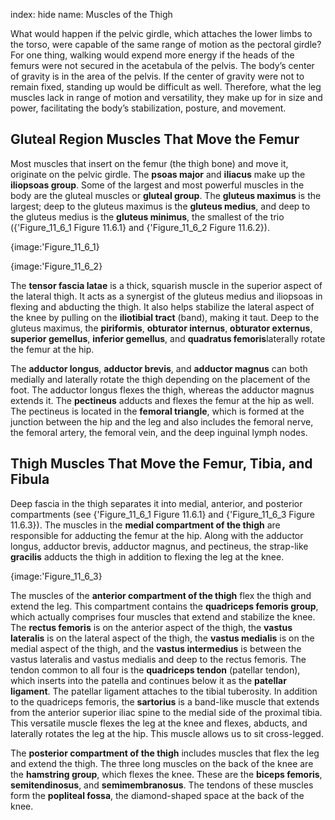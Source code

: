 index: hide
name: Muscles of the Thigh

What would happen if the pelvic girdle, which attaches the lower limbs to the torso, were capable of the same range of motion as the pectoral girdle? For one thing, walking would expend more energy if the heads of the femurs were not secured in the acetabula of the pelvis. The body’s center of gravity is in the area of the pelvis. If the center of gravity were not to remain fixed, standing up would be difficult as well. Therefore, what the leg muscles lack in range of motion and versatility, they make up for in size and power, facilitating the body’s stabilization, posture, and movement.

## Gluteal Region Muscles That Move the Femur

Most muscles that insert on the femur (the thigh bone) and move it, originate on the pelvic girdle. The  **psoas major** and  **iliacus** make up the  **iliopsoas group**. Some of the largest and most powerful muscles in the body are the gluteal muscles or  **gluteal group**. The  **gluteus maximus** is the largest; deep to the gluteus maximus is the  **gluteus medius**, and deep to the gluteus medius is the  **gluteus minimus**, the smallest of the trio ({'Figure_11_6_1 Figure 11.6.1} and {'Figure_11_6_2 Figure 11.6.2}).


{image:'Figure_11_6_1}
        


{image:'Figure_11_6_2}
        

The  **tensor fascia latae** is a thick, squarish muscle in the superior aspect of the lateral thigh. It acts as a synergist of the gluteus medius and iliopsoas in flexing and abducting the thigh. It also helps stabilize the lateral aspect of the knee by pulling on the  **iliotibial tract** (band), making it taut. Deep to the gluteus maximus, the  **piriformis**,  **obturator internus**,  **obturator externus**,  **superior gemellus**,  **inferior gemellus**, and  **quadratus femoris**laterally rotate the femur at the hip.

The  **adductor longus**,  **adductor brevis**, and  **adductor magnus** can both medially and laterally rotate the thigh depending on the placement of the foot. The adductor longus flexes the thigh, whereas the adductor magnus extends it. The  **pectineus** adducts and flexes the femur at the hip as well. The pectineus is located in the  **femoral triangle**, which is formed at the junction between the hip and the leg and also includes the femoral nerve, the femoral artery, the femoral vein, and the deep inguinal lymph nodes.

## Thigh Muscles That Move the Femur, Tibia, and Fibula

Deep fascia in the thigh separates it into medial, anterior, and posterior compartments (see {'Figure_11_6_1 Figure 11.6.1} and {'Figure_11_6_3 Figure 11.6.3}). The muscles in the  **medial compartment of the thigh** are responsible for adducting the femur at the hip. Along with the adductor longus, adductor brevis, adductor magnus, and pectineus, the strap-like  **gracilis** adducts the thigh in addition to flexing the leg at the knee.


{image:'Figure_11_6_3}
        

The muscles of the  **anterior compartment of the thigh** flex the thigh and extend the leg. This compartment contains the  **quadriceps femoris group**, which actually comprises four muscles that extend and stabilize the knee. The  **rectus femoris** is on the anterior aspect of the thigh, the  **vastus lateralis** is on the lateral aspect of the thigh, the  **vastus medialis** is on the medial aspect of the thigh, and the  **vastus intermedius** is between the vastus lateralis and vastus medialis and deep to the rectus femoris. The tendon common to all four is the  **quadriceps tendon** (patellar tendon), which inserts into the patella and continues below it as the  **patellar ligament**. The patellar ligament attaches to the tibial tuberosity. In addition to the quadriceps femoris, the  **sartorius** is a band-like muscle that extends from the anterior superior iliac spine to the medial side of the proximal tibia. This versatile muscle flexes the leg at the knee and flexes, abducts, and laterally rotates the leg at the hip. This muscle allows us to sit cross-legged.

The  **posterior compartment of the thigh** includes muscles that flex the leg and extend the thigh. The three long muscles on the back of the knee are the  **hamstring group**, which flexes the knee. These are the  **biceps femoris**,  **semitendinosus**, and  **semimembranosus**. The tendons of these muscles form the  **popliteal fossa**, the diamond-shaped space at the back of the knee.
